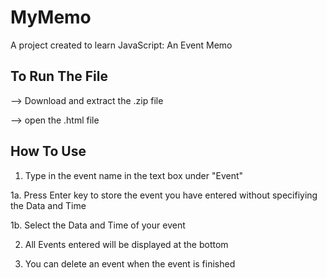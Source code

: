 # MyMemo
A project created to learn JavaScript: An Event Memo

## To Run The File
--> Download and extract the .zip file

--> open the .html file 

## How To Use
1. Type in the event name in the text box under "Event" 

  1a. Press Enter key to store the event you have entered without specifiying the Data and Time
  
  1b. Select the Data and Time of your event
  
2. All Events entered will be displayed at the bottom

3. You can delete an event when the event is finished 



